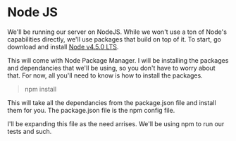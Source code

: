 # Node JS

We'll be running our server on NodeJS. While we won't use a ton of Node's capabilities directly, we'll use packages that build on top of it. To start, go download and install [Node v4.5.0 LTS](https://nodejs.org/en/).

This will come with Node Package Manager. I will be installing the packages and dependancies that we'll be using, so you don't have to worry about that. For now, all you'll need to know is how to install the packages.

> npm install

This will take all the dependancies from the package.json file and install them for you. The package.json file is the npm config file.

I'll be expanding this file as the need arrises. We'll be using npm to run our tests and such. 
